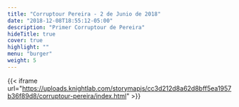 ```yaml
---
title: "Corruptour Pereira - 2 de Junio de 2018"
date: "2018-12-08T18:55:12-05:00"
description: "Primer Corruptour de Pereira"
hideTitle: true
cover: true
highlight: ""
menu: "burger"
weight: 5
---
```


{{< iframe url="https://uploads.knightlab.com/storymapjs/cc3d212d8a62d8bff5ea1957b36f89d8/corruptour-pereira/index.html" >}}